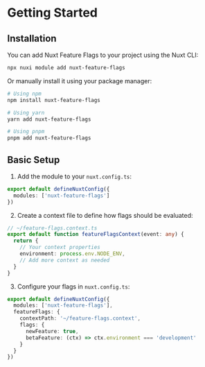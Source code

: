 # Getting Started

## Installation

You can add Nuxt Feature Flags to your project using the Nuxt CLI:

```bash
npx nuxi module add nuxt-feature-flags
```

Or manually install it using your package manager:

```bash
# Using npm
npm install nuxt-feature-flags

# Using yarn
yarn add nuxt-feature-flags

# Using pnpm
pnpm add nuxt-feature-flags
```

## Basic Setup

1. Add the module to your `nuxt.config.ts`:

```ts
export default defineNuxtConfig({
  modules: ['nuxt-feature-flags']
})
```

2. Create a context file to define how flags should be evaluated:

```ts
// ~/feature-flags.context.ts
export default function featureFlagsContext(event: any) {
  return {
    // Your context properties
    environment: process.env.NODE_ENV,
    // Add more context as needed
  }
}
```

3. Configure your flags in `nuxt.config.ts`:

```ts
export default defineNuxtConfig({
  modules: ['nuxt-feature-flags'],
  featureFlags: {
    contextPath: '~/feature-flags.context',
    flags: {
      newFeature: true,
      betaFeature: (ctx) => ctx.environment === 'development'
    }
  }
})
```